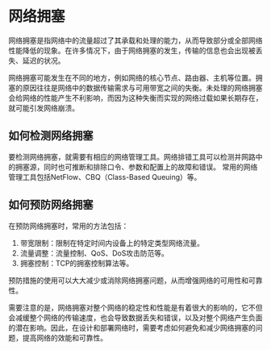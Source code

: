 # 网络拥塞

网络拥塞是指网络中的流量超过了其承载和处理的能力，从而导致部分或全部网络性能降低的现象。在许多情况下，由于网络拥塞的发生，传输的信息也会出现被丢失、延迟的状况。

网络拥塞可能发生在不同的地方，例如网络的核心节点、路由器、主机等位置。拥塞的原因往往是网络中的数据传输需求与可用带宽之间的失衡。未处理的网络拥塞会给网络的性能产生不利影响，而因为这种失衡而实现的网络过载如果长期存在，就可能引发网络崩溃。


## 如何检测网络拥塞

要检测网络拥塞，就需要有相应的网络管理工具。网络排错工具可以检测并网路中的拥塞源，同时也可推断和排除口令、参数和配置上的故障和错误。  常用的网络管理工具包括NetFlow、CBQ（Class-Based Queuing）等。

## 如何预防网络拥塞

在预防网络拥塞时，常用的方法包括：

1. 带宽限制：限制在特定时间内设备上的特定类型网络流量。
2. 流量调整：流量控制、QoS、DoS攻击防范等。
3. 拥塞控制：TCP的拥塞控制算法等。

预防措施的使用可以大大减少或消除网络拥塞问题，从而增强网络的可用性和可靠性。

需要注意的是，网络拥塞对整个网络的稳定性和性能是有着很大的影响的，它不但会减缓整个网络的传输速度，也会导致数据丢失和错误，以及对整个网络产生负面的潜在影响。因此，在设计和部署网络时，需要考虑如何避免和减少网络拥塞的问题，提高网络的效能和可靠性。